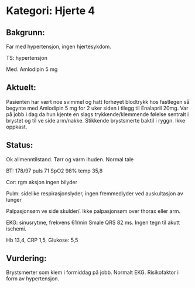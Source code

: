 # Kategori: Hjerte 4
## Bakgrunn:
Far med hypertensjon, ingen hjertesykdom.

TS: hypertensjon

Med. Amlodipin 5 mg

## Aktuelt:
Pasienten har vært noe svimmel og hatt forhøyet blodtrykk hos fastlegen så begynte med Amlodipin 5 mg for 2 uker siden i tilegg til Enalapril 20mg. Var på jobb i dag da hun kjente en slags trykkende/klemmende følelse sentralt i brystet og til ve side arm/nakke. Stikkende brystsmerte baktil i ryggn. Ikke oppkast.

## Status:
Ok allmenntilstand. Tørr og varm ihuden. Normal tale

BT: 178/97 puls 71 SpO2 98% temp 35,8

Cor: rgm aksjon ingen bilyder

Pulm: sidelike respirasjonslyder, ingen fremmedlyder ved auskultasjon av lunger

Palpasjonsøm ve side skulder/. Ikke palpasjonsøm over thorax eller arm.

EKG: sinusrytme, frekvens 61/min Smale QRS 82 ms. Ingen tegn til akutt ischemi.

Hb 13,4, CRP 1,5, Glukose: 5,5

## Vurdering:
Brystsmerter som klem i formiddag på jobb. Normalt EKG. Risikofaktor i form av hypertensjon.

